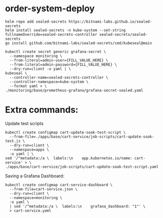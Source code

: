 # order-system-deploy

    helm repo add sealed-secrets https://bitnami-labs.github.io/sealed-secrets
    helm install sealed-secrets -n kube-system --set-string fullnameOverride=sealed-secrets-controller sealed-secrets/sealed-secrets
    go install github.com/bitnami-labs/sealed-secrets/cmd/kubeseal@main

    kubectl create secret generic grafana-secret \
      --namespace monitoring \
      --from-literal=admin-user={FILL_VALUE_HERE} \
      --from-literal=admin-password={FILL_VALUE_HERE} \
      --dry-run=client -o yaml | \
    kubeseal \
      --controller-name=sealed-secrets-controller \
      --controller-namespace=kube-system \
      --format yaml > \
    ./monitoring/base/prometheus-grafana/grafana-secret-sealed.yaml


# Extra commands:

  Update test scripts

    kubectl create configmap cart-update-soak-test-script \
      --from-file=./apps/base/cart-service/job-scripts/cart-update-soak-test.js \
      --dry-run=client \
      --namespace=apps \
      -o yaml | \
    sed '/^metadata:/a \  labels:\n    app.kubernetes.io/name: cart-service' > \
    ./apps/base/cart-service/job-scripts/cart-update-soak-test-script.yaml


  Saving a Grafana Dashboard:

    kubectl create configmap cart-service-dashboard \
      --from-file=cart-service.json \
      --dry-run=client \
      --namespace=monitoring \
      -o yaml \
      | sed '/^metadata:/a \  labels:\n    grafana_dashboard: "1"' \
      > cart-service.yaml